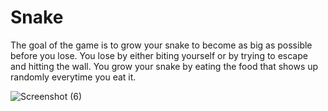 # Snake

The goal of the game is to grow your snake to become as big as possible before you lose.
You lose by either biting yourself or by trying to escape and hitting the wall.
You grow your snake by eating the food that shows up randomly everytime you eat it.

![Screenshot (6)](https://user-images.githubusercontent.com/85358392/177796711-12e861b9-a030-4153-b7f8-0b4190c1e58e.png)
